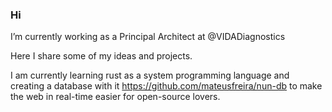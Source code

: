 ### Hi

I’m currently working as a Principal Architect at @VIDADiagnostics

Here I share some of my ideas and projects.

I am currently learning rust as a system programming language and creating a database with it https://github.com/mateusfreira/nun-db to make the web in real-time easier for open-source lovers.

<!--
**mateusfreira/mateusfreira** is a ✨ _special_ ✨ repository because its `README.md` (this file) appears on your GitHub profile.

Here are some ideas to get you started:

- 🔭 I’m currently working on ...
- 🌱 I’m currently learning ...
- 👯 I’m looking to collaborate on ...
- 🤔 I’m looking for help with ...
- 💬 Ask me about ...
- 📫 How to reach me: ...
- 😄 Pronouns: ...
- ⚡ Fun fact: ...
-->
